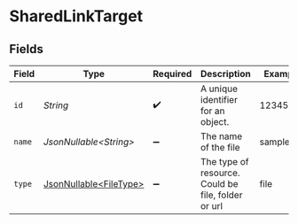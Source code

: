 # SharedLinkTarget


## Fields

| Field                                                          | Type                                                           | Required                                                       | Description                                                    | Example                                                        |
| -------------------------------------------------------------- | -------------------------------------------------------------- | -------------------------------------------------------------- | -------------------------------------------------------------- | -------------------------------------------------------------- |
| `id`                                                           | *String*                                                       | :heavy_check_mark:                                             | A unique identifier for an object.                             | 12345                                                          |
| `name`                                                         | *JsonNullable\<String>*                                        | :heavy_minus_sign:                                             | The name of the file                                           | sample.jpg                                                     |
| `type`                                                         | [JsonNullable\<FileType>](../../models/components/FileType.md) | :heavy_minus_sign:                                             | The type of resource. Could be file, folder or url             | file                                                           |